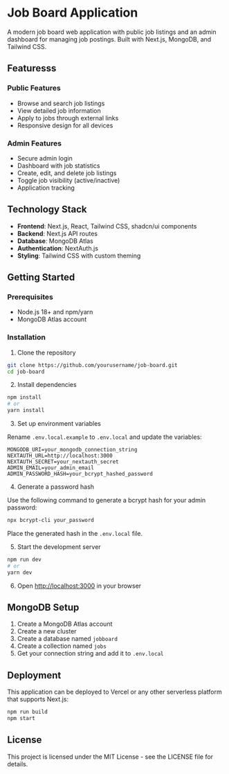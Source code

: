 # Job Board Application

A modern job board web application with public job listings and an admin dashboard for managing job postings. Built with Next.js, MongoDB, and Tailwind CSS.

## Featuresss

### Public Features
- Browse and search job listings
- View detailed job information
- Apply to jobs through external links
- Responsive design for all devices

### Admin Features
- Secure admin login
- Dashboard with job statistics
- Create, edit, and delete job listings
- Toggle job visibility (active/inactive)
- Application tracking

## Technology Stack

- **Frontend**: Next.js, React, Tailwind CSS, shadcn/ui components
- **Backend**: Next.js API routes
- **Database**: MongoDB Atlas
- **Authentication**: NextAuth.js
- **Styling**: Tailwind CSS with custom theming

## Getting Started

### Prerequisites

- Node.js 18+ and npm/yarn
- MongoDB Atlas account

### Installation

1. Clone the repository

```bash
git clone https://github.com/yourusername/job-board.git
cd job-board
```

2. Install dependencies

```bash
npm install
# or
yarn install
```

3. Set up environment variables

Rename `.env.local.example` to `.env.local` and update the variables:

```
MONGODB_URI=your_mongodb_connection_string
NEXTAUTH_URL=http://localhost:3000
NEXTAUTH_SECRET=your_nextauth_secret
ADMIN_EMAIL=your_admin_email
ADMIN_PASSWORD_HASH=your_bcrypt_hashed_password
```

4. Generate a password hash

Use the following command to generate a bcrypt hash for your admin password:

```bash
npx bcrypt-cli your_password
```

Place the generated hash in the `.env.local` file.

5. Start the development server

```bash
npm run dev
# or
yarn dev
```

6. Open [http://localhost:3000](http://localhost:3000) in your browser

## MongoDB Setup

1. Create a MongoDB Atlas account
2. Create a new cluster
3. Create a database named `jobboard`
4. Create a collection named `jobs`
5. Get your connection string and add it to `.env.local`

## Deployment

This application can be deployed to Vercel or any other serverless platform that supports Next.js:

```bash
npm run build
npm start
```

## License

This project is licensed under the MIT License - see the LICENSE file for details.
